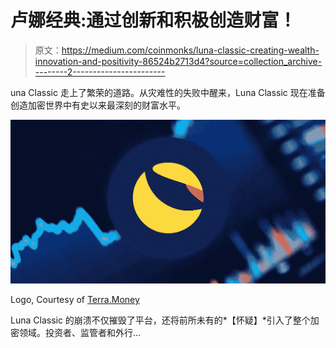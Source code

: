 # 卢娜经典:通过创新和积极创造财富！

> 原文：<https://medium.com/coinmonks/luna-classic-creating-wealth-innovation-and-positivity-86524b2713d4?source=collection_archive---------2----------------------->

una Classic 走上了繁荣的道路。从灾难性的失败中醒来，Luna Classic 现在准备创造加密世界中有史以来最深刻的财富水平。

![](img/de61255c616e2c3acc2c69228425bfd0.png)

Logo, Courtesy of [Terra.Money](https://www.terra.money/)

Luna Classic 的崩溃不仅摧毁了平台，还将前所未有的*【怀疑】*引入了整个加密领域。投资者、监管者和外行…